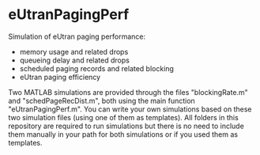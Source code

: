 # eUtranPagingPerf
Simulation of eUtran paging performance:
- memory usage and related drops
- queueing delay and related drops
- scheduled paging records and related blocking
- eUtran paging efficiency

Two MATLAB simulations are provided through the files "blockingRate.m" and "schedPageRecDist.m", both using the main function "eUtranPagingPerf.m". You can write your own simulations based on these two simulation files (using one of them as templates). All folders in this repository are required to run simulations but there is no need to include them manually in your path for both simulations or if you used them as templates.
